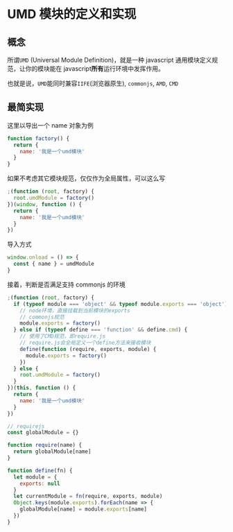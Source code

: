 # UMD 模块的定义和实现

## 概念

所谓`UMD` (Universal Module Definition)，就是一种 javascript 通用模块定义规范，让你的模块能在 javascript**所有**运行环境中发挥作用。

也就是说，`UMD`能同时兼容`IIFE`(浏览器原生), `commonjs`, `AMD`, `CMD`

## 最简实现

这里以导出一个 name 对象为例

```js
function factory() {
  return {
    name: '我是一个umd模块'
  }
}
```

如果不考虑其它模块规范，仅仅作为全局属性，可以这么写

```js
;(function (root, factory) {
  root.umdModule = factory()
})(window, function () {
  return {
    name: '我是一个umd模块'
  }
})
```

导入方式

```js
window.onload = () => {
  const { name } = umdModule
}
```

接着，判断是否满足支持 commonjs 的环境

```js
;(function (root, factory) {
  if (typeof module === 'object' && typeof module.exports === 'object') {
    // node环境，直接挂载到当前模块的exports
    // commonjs规范
    module.exports = factory()
  } else if (typeof define === 'function' && define.cmd) {
    // 使用了CMD规范，即require.js
    // require.js会全局定义一个define方法来接收模块
    define(function (require, exports, module) {
      module.exports = factory()
    })
  } else {
    root.umdModule = factory()
  }
})(this, function () {
  return {
    name: '我是一个umd模块'
  }
})
```

```js
// requirejs
const globalModule = {}

function require(name) {
  return globalModule[name]
}

function define(fn) {
  let module = {
    exports: null
  }
  let currentModule = fn(require, exports, module)
  Object.keys(module.exports).forEach(name => {
    globalModule[name] = module.exports[name]
  })
}
```
